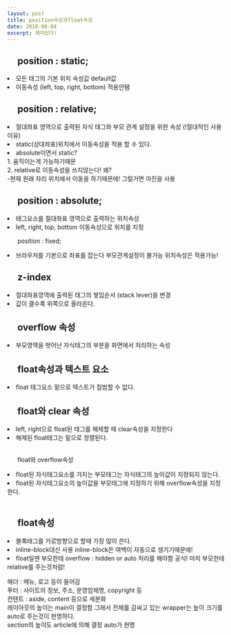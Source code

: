 ```yaml
---
layout: post
title: position속성과float속성
date: 2018-08-04
excerpt: 재미있다!
---
```

<style>
div, p, ul{
  display: block;
}
  
</style>
<div>
  <p>
  <ul><h2>position : static;</h2></ul>
      <li>모든 태그의 기본 위치 속성값 default값</li>
      <li>이동속성 (left, top, right, bottom) 적용안됌</li>
  </p>
  <p>
    <ul><h2>position : relative;</h2></ul>
    <li>절대좌표 영역으로 출력된 자식 태그와 부모 관계 설정을 위한 속성 (!절대적인 사용이유)</li>
    <li>static(상대좌표)위치에서 이동속성을 적용 할 수 있다.</li>
    <li>absolute이면서 static? <br/>
        1. 움직이는게 가능하기때문<br/>
        2. relative로 이동속성을 쓰지않는다! 왜? <br/>
          -현재 원래 자리 위치에서 이동을 하기때문에! 그럴거면 마진을 사용
    </li>
  </p>
  <p>
    <ul>
      <h2>position : absolute;</h2>
    </ul>
    <li>태그요소를 절대좌표 영역으로 출력하는 위치속성</li>
    <li>left, right, top, bottom 이동속성으로 위치를 지정</li>
  </p>
  <p>
    <ul>position : fixed;</ul>
    <li>브라우저를 기본으로 좌표를 잡는다 부모관계설정이 불가능 위치속성은 적용가능! </li>
  </p>
  <p>
    <ul>
      <h2>z-index</h2>
    </ul>
    <li>절대좌표영역에 출력된 태그의 쌓임순서 (stack lever)을 변경</li>
    <li>값이 클수록 위쪽으로 올라온다.</li>
  </p>
 <p>
  <ul>
    <h2>overflow 속성</h2>
  </ul>
  <li>부모영역을 벗어난 자식태그의 부분을 화면에서 처리하는 속성</li>
 </p>
 <p>
  <ul>
    <h2>float속성과 텍스트 요소</h2>
  </ul>
  <li> float 태그요소 밑으로 텍스트가 침범할 수 없다.</li>
 </p>
 <ul>
  <h2>float와 clear 속성</h2>
 </ul>
 <li> left, right으로 float된 태그를 해제할 때 clear속성을 지정한다</li>
 <li> 해제된 float태그는 밑으로 정렬된다.</li><br/>
 <ul>float와 overflow속성</ul>
 <li>float된 자식태그요소를 가지는 부모태그는 자식태그의 높이값이 지정되지 않는다.</li>
 <li>float된 자식태그요소의 높이값을 부모태그에 지정하기 위해 overflow속성을 지정한다.</li><br/>
 <ul>
  <h2>float속성</h2>
 </ul>
 <li>블록태그를 가로방향으로 할때 가장 많이 쓴다.</li>
 <li>inline-block대신 사용 inline-block은 여백이 자동으로 생기기때문에!</li>
 <li>float일땐 부모한테 overflow : hidden or auto 처리를 해야함 공식! 마치 부모한테 relative를 주는것처럼!</li>
</div>
<div>
  <p>
    헤더 : 메뉴, 로고 등이 들어감<br/>
    푸터 : 사이트의 정보, 주소, 운영업체명, copyright 등<br/>
    컨텐트 : aside, content 등으로 세분화<br/>
    레이아웃의 높이는 main이 결정함 그래서 전체를 감싸고 있는 wrapper는 높이 크기를 auto로 주는것이 현명하다.<br/>
    section의 높이도 article에 의해 결정 auto가 현명
  </p>
</div>
